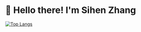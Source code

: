 # :wave: Hello there! I'm Sihen Zhang

[![Top Langs](https://github-readme-stats.vercel.app/api/top-langs/?username=SihenZhang)](https://github.com/SihenZhang)
